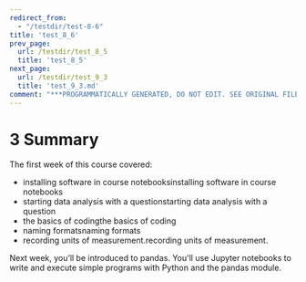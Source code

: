 ```yaml
---
redirect_from:
  - "/testdir/test-8-6"
title: 'test_8_6'
prev_page:
  url: /testdir/test_8_5
  title: 'test_8_5'
next_page:
  url: /testdir/test_9_3
  title: 'test_9_3.md'
comment: "***PROGRAMMATICALLY GENERATED, DO NOT EDIT. SEE ORIGINAL FILES IN /content***"
---
```

# 3 Summary


The first week of this course covered:
* installing software in course notebooksinstalling software in course notebooks
* starting data analysis with a questionstarting data analysis with a question 
* the basics of codingthe basics of coding
* naming formatsnaming formats
* recording units of measurement.recording units of measurement.

Next week, you’ll be introduced to pandas. You'll use Jupyter notebooks to write and execute simple programs with Python and the pandas module. 

